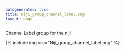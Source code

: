 ```yaml
---
autogenerated: true
title: Niji_group_channel_label.png
layout: page
---
```


Channel Label group for the niji

{% include img src="Niji_group_channel_label.png" %}

